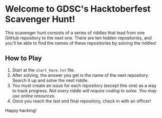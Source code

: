 # Welcome to GDSC's Hacktoberfest Scavenger Hunt!

This scavenger hunt consists of a series of riddles that lead from one GitHub repository to the next one. There are ten hidden repositories, and you'll be able to find the names of these repositories by solving the riddles!

## How to Play

1. Start at the `start_here.txt` file.
2. After solving, the answer you get is the name of the next repository. Search it up and solve the next riddle.
3. You must create an issue for each repository (except this one) as a way to track progress. _Not every riddle will require coding to solve. You may use online resources._
4. Once you reach the last and final repository, check in with an officer!

Happy hacking!
